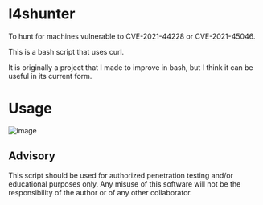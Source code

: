 # l4shunter
To hunt for machines vulnerable to CVE-2021-44228 or CVE-2021-45046.

This is a bash script that uses curl.

It is originally a project that I made to improve in bash, but I think it can be useful in its current form.
# Usage
![image](https://user-images.githubusercontent.com/96394781/146693519-4ef5dc7b-e54e-4331-9705-4a0308dae1fc.png)

## Advisory
This script should be used for authorized penetration testing and/or educational purposes only. Any misuse of this software will not be the responsibility of the author or of any other collaborator. 
